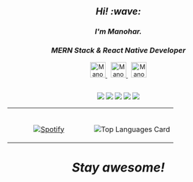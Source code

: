 
<h2 align='center'> <i>Hi! :wave:</i></h2>
<h3 align='center'><i>I'm Manohar.
</i></h3>
<h3 align='center'><i>
MERN Stack & React Native Developer
</i>
  </h3>

<div align='center' >
<div align='center' >

<a href="https://twitter.com/manoharglm">
  <img  alt="Manohar's Twitter | Twitter" width="35px" src="https://img.icons8.com/color/48/000000/twitter.png" />
</a>
&nbsp;
<a href="https://www.linkedin.com/in/manoharglm/">
  <img alt="Manohar's LinkdeIN" width="35px" src="https://img.icons8.com/fluency/48/000000/linkedin.png" />
</a>
&nbsp;
<a href="https://www.hackerrank.com/manoharglm">
  <img alt="Manohar's hackerrank" width="35px" src="https://upload.wikimedia.org/wikipedia/commons/thumb/6/65/HackerRank_logo.png/120px-HackerRank_logo.png" />
</a>
</div>

<br />

![](https://img.shields.io/badge/Code-Node.js-informational?style=flat&logo=Node.js&logoColor=white&color=2bbc8a)
![](https://img.shields.io/badge/Code-React-informational?style=flat&logo=React&logoColor=white&color=2bbc8a)
![](https://img.shields.io/badge/OS-Mac-informational?style=flat&logo=apple&logoColor=white&color=2bbc8a)
![](https://img.shields.io/badge/Editor-VScode-informational?style=flat&logo=visual-studio-code&logoColor=white&color=2bbc8a)
![](https://img.shields.io/badge/Shell-Bash-informational?style=flat&logo=gnu-bash&logoColor=white&color=2bbc8a)


<table width="100%"> 
  <tr>
  <td width="50%" align='center'>
      
&nbsp; <br> [![Spotify](https://thecodeabides.vercel.app/api/spotify)](https://open.spotify.com/user/64xalnvo3z5g21vuu53yyoy32)


  </td>
  <td width="50%" align='center'>

&nbsp; <br> ![Top Languages Card](https://readme-stats-cfgj2cxdy.vercel.app/api/top-langs/?username=manoharglm&layout=compact&theme=dark)

  </td>
  </table>


</div>

<h1 align='center'><i>Stay awesome!</i></h1>


